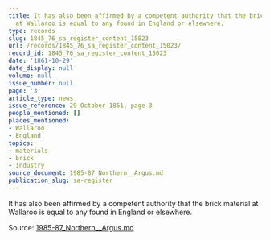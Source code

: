```yaml
---
title: It has also been affirmed by a competent authority that the brick material
  at Wallaroo is equal to any found in England or elsewhere.
type: records
slug: 1845_76_sa_register_content_15023
url: /records/1845_76_sa_register_content_15023/
record_id: 1845_76_sa_register_content_15023
date: '1861-10-29'
date_display: null
volume: null
issue_number: null
page: '3'
article_type: news
issue_reference: 29 October 1861, page 3
people_mentioned: []
places_mentioned:
- Wallaroo
- England
topics:
- materials
- brick
- industry
source_document: 1985-87_Northern__Argus.md
publication_slug: sa-register
---
```


It has also been affirmed by a competent authority that the brick material at Wallaroo is equal to any found in England or elsewhere.

Source: [1985-87_Northern__Argus.md](/downloads/markdown/1985-87_Northern__Argus.md)

